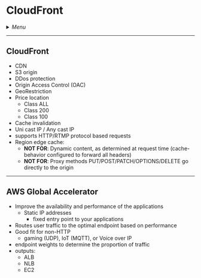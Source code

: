 # CloudFront

<details>
 <summary><i>Menu</i></summary>

- [CloudFront](#cloudfront-1)
- [AWS Global Accelerator](#aws-global-accelerator)
</details>

---
## CloudFront
- CDN
- S3 origin
- DDos protection
- Origin Access Control (OAC)
- GeoRestriction
- Price location
  - Class ALL
  - Class 200
  - Class 100
- Cache invalidation
- Uni cast IP / Any cast IP
- supports HTTP/RTMP protocol based requests
- Region edge cache:
  - __NOT FOR__: Dynamic content, as determined at request time (cache-behavior configured to forward all headers)
  - __NOT FOR__: Proxy methods PUT/POST/PATCH/OPTIONS/DELETE go directly to the origin

---
## AWS Global Accelerator
- Improve the availability and performance of the applications
  - Static IP addresses
    - fixed entry point to your applications
- Routes user traffic to the optimal endpoint based on performance
- Good fit for non-HTTP
  - gaming (UDP), IoT (MQTT), or Voice over IP
- endpoint weights to determine the proportion of traffic
- outputs:
  - ALB
  - NLB
  - EC2